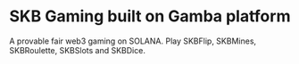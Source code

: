 # SKB Gaming built on Gamba platform

A provable fair web3 gaming on SOLANA. Play SKBFlip, SKBMines, SKBRoulette, SKBSlots and SKBDice.
